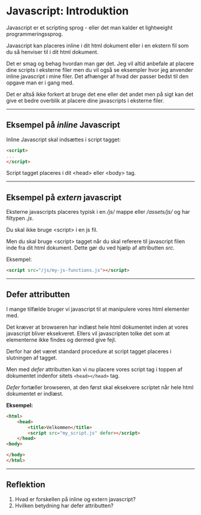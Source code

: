 # Javascript: Introduktion

Javascript er et scripting sprog - eller det man kalder et lightweight programmeringssprog.

Javascript kan placeres inline i dit html dokument eller i en ekstern fil som du så henviser til i dit html dokument.

Det er smag og behag hvordan man gør det. Jeg vil altid anbefale at placere dine scripts i eksterne filer men du vil også se eksempler hvor jeg anvender inline javascript i mine filer. Det afhænger af hvad der passer bedst til den opgave man er i gang med.

Det er altså ikke forkert at bruge det ene eller det andet men på sigt kan det give et bedre overblik at placere dine javascripts i eksterne filer.
___
## Eksempel på *inline* Javascript 
Inline Javascript skal indsættes i script tagget:
```html
<script>
...
</script>
```
Script tagget placeres i dit &lt;head&gt; eller &lt;body&gt; tag.
___
## Eksempel på *extern* javascript 
Eksterne javascripts placeres typisk i en */js/* mappe eller */assets/js/* og har filtypen *.js*.

Du skal ikke bruge &lt;script&gt; i en js fil.

Men du skal bruge &lt;script&gt; tagget når du skal referere til javascript filen inde fra dit html dokument. Dette gør du ved hjælp af attributten *src*.

Eksempel:
```html
<script src="/js/my-js-functions.js"></script>
````
___
## Defer attributten
I mange tilfælde bruger vi javascript til at manipulere vores html elementer med. 

Det kræver at browseren har indlæst hele html dokumentet inden at vores javascript bliver eksekveret. Ellers vil javascripten tolke det som at elementerne ikke findes og dermed give fejl.

Derfor har det været standard procedure at script tagget placeres i slutningen af  <body> tagget.

Men med *defer* attributten kan vi nu placere vores script tag i toppen af dokumentet indenfor sitets `<head></head>` tag. 

*Defer* fortæller browseren, at den først skal eksekvere scriptet når hele html dokumentet er indlæst.

**Eksempel:**
```html
<html>
    <head>
        <title>Velkommen</title>
        <script src="my_script.js" defer></script>
    </head>
<body>

</body>
</html>
```
___
## Reflektion
1. Hvad er forskellen på inline og extern javascript?
2. Hvilken betydning har defer attributten?

